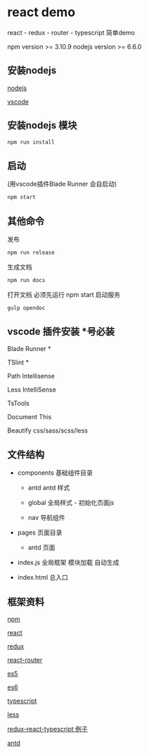 # react demo
react - redux - router - typescript 简单demo

npm version >= 3.10.9
nodejs version >= 6.6.0


## 安装nodejs

[nodejs](https://nodejs.org/en/download/)

[vscode](http://code.visualstudio.com/)

## 安装nodejs 模块

```sh
npm run install
```

## 启动
(用vscode插件Blade Runner 会自启动)
```sh
npm start
```

## 其他命令
发布
```sh
npm run release
```
生成文档
```sh
npm run docs
```
打开文档 必须先运行 npm start 启动服务
```sh
gulp opendoc
```



## vscode 插件安装 *号必装

Blade Runner *

TSlint *

Path Intellisense

Less IntelliSense

TsTools

Document This

Beautify css/sass/scss/less 



## 文件结构
* components 基础组件目录

    * antd          antd 样式

    * global        全局样式 - 初始化页面js

    * nav          导航组件
    
* pages 页面目录

    * antd          页面

* index.js 全局框架 模块加载 自动生成
* index.html 总入口

## 框架资料

[npm](http://www.runoob.com/nodejs/nodejs-npm.html)

[react](https://facebook.github.io/react/docs/hello-world.html)

[redux](http://www.redux.org.cn/)

[react-router](https://reacttraining.com/react-router/web/guides/quick-start/)

[es5](http://www.jb51.net/article/31527.htm)

[es6](http://es6.ruanyifeng.com/)

[typescript](http://www.tslang.cn/)

[less](http://lesscss.cn/)

[redux-react-typescript 例子](https://github.com/jaysoo/todomvc-redux-react-typescript)

[antd](https://ant.design/docs/react/introduce-cn)


